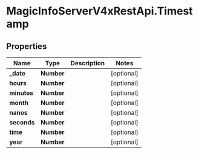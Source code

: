 # MagicInfoServerV4xRestApi.Timestamp

## Properties
Name | Type | Description | Notes
------------ | ------------- | ------------- | -------------
**_date** | **Number** |  | [optional] 
**hours** | **Number** |  | [optional] 
**minutes** | **Number** |  | [optional] 
**month** | **Number** |  | [optional] 
**nanos** | **Number** |  | [optional] 
**seconds** | **Number** |  | [optional] 
**time** | **Number** |  | [optional] 
**year** | **Number** |  | [optional] 


